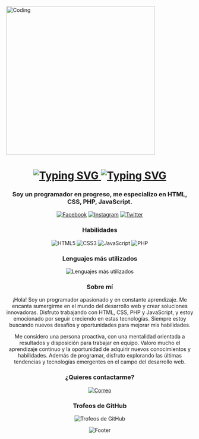 <img src="https://i.imgur.com/dHYSWcw.gif" alt="Coding" width="400" />
</p>
<h1 align="center">
<a href="https://miguelalejo.com" target="\_blank">
<img src="https://readme-typing-svg.demolab.com/?font=Fira+Code&pause=1000&width=435&lines=Miguel+Alejo&center=true" alt="Typing SVG" />
<img src="https://readme-typing-svg.demolab.com/?font=Fira+Code&pause=1000&width=535&lines=Disfruto+Programando+:)&center=true&size=30" alt="Typing SVG" />
</a>
</h1>
<h3 align="center">Soy un programador en progreso, me especializo en HTML, CSS, PHP, JavaScript.</h3>
<p align="center">
<a href="https://www.facebook.com/MiguelitoAc.244444/" target="\_blank"><img src="https://img.shields.io/badge/-Facebook-1877F2?style=flat-square&logo=facebook&logoColor=white" alt="Facebook"></a>
<a href="https://www.instagram.com/2bleamigue\_/" target="\_blank"><img src="https://img.shields.io/badge/-Instagram-E4405F?style=flat-square&logo=instagram&logoColor=white" alt="Instagram"></a>
<a href="https://www.twitter.com/MiguelitoAc4" target="\_blank"><img src="https://img.shields.io/badge/-Twitter-1DA1F2?style=flat-square&logo=twitter&logoColor=white" alt="Twitter"></a>
</p>
<h3 align="center">Habilidades</h3>
<p align="center">
<img src="https://img.shields.io/badge/-HTML5-E34F26?style=flat-square&logo=html5&logoColor=white" alt="HTML5">
<img src="https://img.shields.io/badge/-CSS3-1572B6?style=flat-square&logo=css3&logoColor=white" alt="CSS3">
<img src="https://img.shields.io/badge/-JavaScript-F7DF1E?style=flat-square&logo=javascript&logoColor=black" alt="JavaScript">
<img src="https://img.shields.io/badge/-PHP-777BB4?style=flat-square&logo=php&logoColor=white" alt="PHP">
</p>
<!-- Sección de lenguajes más utilizados -->
<h3 align="center">Lenguajes más utilizados</h3>
<p align="center">
<img src="https://github-readme-stats.vercel.app/api/top-langs/?username=miguelalejo&layout=compact&theme=radical" alt="Lenguajes más utilizados" />
</p>
<h3 align="center">Sobre mí</h3>
<p align="center">
¡Hola! Soy un programador apasionado y en constante aprendizaje. Me encanta sumergirme en el mundo del desarrollo web y crear soluciones innovadoras. Disfruto trabajando con HTML, CSS, PHP y JavaScript, y estoy emocionado por seguir creciendo en estas tecnologías. Siempre estoy buscando nuevos desafíos y oportunidades para mejorar mis habilidades.
</p>
<p align="center">
Me considero una persona proactiva, con una mentalidad orientada a resultados y disposición para trabajar en equipo. Valoro mucho el aprendizaje continuo y la oportunidad de adquirir nuevos conocimientos y habilidades. Además de programar, disfruto explorando las últimas tendencias y tecnologías emergentes en el campo del desarrollo web.
</p>
<h3 align="center">¿Quieres contactarme?</h3>
<p align="center">
<a href="mailto:fernandoalejo68@gmail.com" target="\_blank"><img src="https://img.shields.io/badge/-Correo-D14836?style=flat-square&logo=gmail&logoColor=white" alt="Correo"></a>
</p>
<!-- Sección de trofeos de GitHub -->
<h3 align="center">Trofeos de GitHub</h3>
<p align="center">
<img src="https://github-profile-trophy.vercel.app/?username=miguelalejo&theme=radical" alt="Trofeos de GitHub" />
</p>
<p align="center">
<img src="https://capsule-render.vercel.app/api?type=waving&color=gradient&height=65&section=footer" alt="Footer">
</p>
